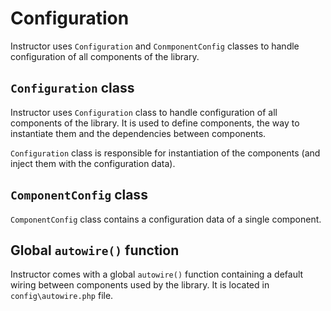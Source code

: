 # Configuration

Instructor uses `Configuration` and `ConmponentConfig` classes to handle
configuration of all components of the library.


## `Configuration` class

Instructor uses `Configuration` class to handle configuration of all
components of the library. It is used to define components, the way to
instantiate them and the dependencies between components.

`Configuration` class is responsible for instantiation of the components
(and inject them with the configuration data).



## `ComponentConfig` class

`ComponentConfig` class contains a configuration data of a single component.



## Global `autowire()` function

Instructor comes with a global `autowire()` function containing a default
wiring between components used by the library. It is located in
`config\autowire.php` file.
